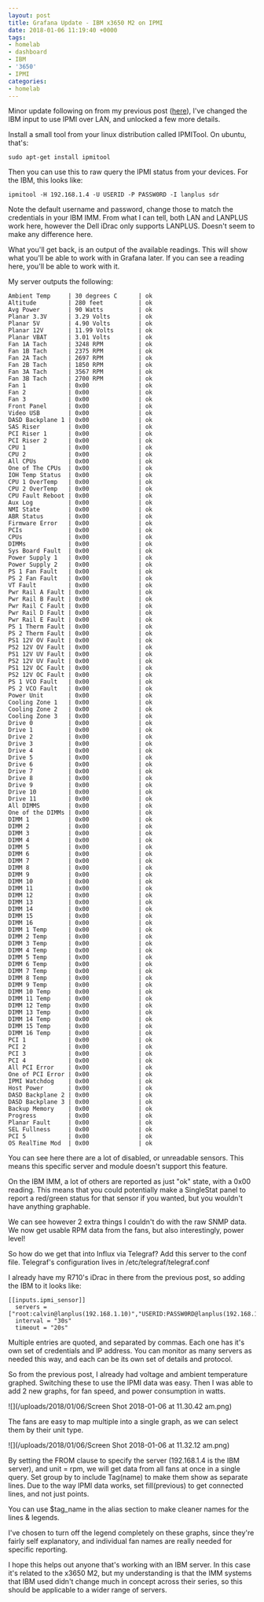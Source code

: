 ```yaml
---
layout: post
title: Grafana Update - IBM x3650 M2 on IPMI
date: 2018-01-06 11:19:40 +0000
tags:
- homelab
- dashboard
- IBM
- '3650'
- IPMI
categories:
- homelab
---
```

Minor update following on from my previous post ([here](https://blog.misaunders.com/2018/homelab-dashboard-with-grafana-influxdb-telegraf/ "Grafana")), I've changed the IBM input to use IPMI over LAN, and unlocked a few more details.

Install a small tool from your linux distribution called IPMITool. On ubuntu, that's:

    sudo apt-get install ipmitool

Then you can use this to raw query the IPMI status from your devices. For the IBM, this looks like:

    ipmitool -H 192.168.1.4 -U USERID -P PASSW0RD -I lanplus sdr

Note the default username and password, change those to match the credentials in your IBM IMM. From what I can tell, both LAN and LANPLUS work here, however the Dell iDrac only supports LANPLUS. Doesn't seem to make any difference here. 

What you'll get back, is an output of the available readings. This will show what you'll be able to work with in Grafana later. If you can see a reading here, you'll be able to work with it. 

My server outputs the following:

    Ambient Temp     | 30 degrees C      | ok
    Altitude         | 280 feet          | ok
    Avg Power        | 90 Watts          | ok
    Planar 3.3V      | 3.29 Volts        | ok
    Planar 5V        | 4.90 Volts        | ok
    Planar 12V       | 11.99 Volts       | ok
    Planar VBAT      | 3.01 Volts        | ok
    Fan 1A Tach      | 3248 RPM          | ok
    Fan 1B Tach      | 2375 RPM          | ok
    Fan 2A Tach      | 2697 RPM          | ok
    Fan 2B Tach      | 1850 RPM          | ok
    Fan 3A Tach      | 3567 RPM          | ok
    Fan 3B Tach      | 2700 RPM          | ok
    Fan 1            | 0x00              | ok
    Fan 2            | 0x00              | ok
    Fan 3            | 0x00              | ok
    Front Panel      | 0x00              | ok
    Video USB        | 0x00              | ok
    DASD Backplane 1 | 0x00              | ok
    SAS Riser        | 0x00              | ok
    PCI Riser 1      | 0x00              | ok
    PCI Riser 2      | 0x00              | ok
    CPU 1            | 0x00              | ok
    CPU 2            | 0x00              | ok
    All CPUs         | 0x00              | ok
    One of The CPUs  | 0x00              | ok
    IOH Temp Status  | 0x00              | ok
    CPU 1 OverTemp   | 0x00              | ok
    CPU 2 OverTemp   | 0x00              | ok
    CPU Fault Reboot | 0x00              | ok
    Aux Log          | 0x00              | ok
    NMI State        | 0x00              | ok
    ABR Status       | 0x00              | ok
    Firmware Error   | 0x00              | ok
    PCIs             | 0x00              | ok
    CPUs             | 0x00              | ok
    DIMMs            | 0x00              | ok
    Sys Board Fault  | 0x00              | ok
    Power Supply 1   | 0x00              | ok
    Power Supply 2   | 0x00              | ok
    PS 1 Fan Fault   | 0x00              | ok
    PS 2 Fan Fault   | 0x00              | ok
    VT Fault         | 0x00              | ok
    Pwr Rail A Fault | 0x00              | ok
    Pwr Rail B Fault | 0x00              | ok
    Pwr Rail C Fault | 0x00              | ok
    Pwr Rail D Fault | 0x00              | ok
    Pwr Rail E Fault | 0x00              | ok
    PS 1 Therm Fault | 0x00              | ok
    PS 2 Therm Fault | 0x00              | ok
    PS1 12V OV Fault | 0x00              | ok
    PS2 12V OV Fault | 0x00              | ok
    PS1 12V UV Fault | 0x00              | ok
    PS2 12V UV Fault | 0x00              | ok
    PS1 12V OC Fault | 0x00              | ok
    PS2 12V OC Fault | 0x00              | ok
    PS 1 VCO Fault   | 0x00              | ok
    PS 2 VCO Fault   | 0x00              | ok
    Power Unit       | 0x00              | ok
    Cooling Zone 1   | 0x00              | ok
    Cooling Zone 2   | 0x00              | ok
    Cooling Zone 3   | 0x00              | ok
    Drive 0          | 0x00              | ok
    Drive 1          | 0x00              | ok
    Drive 2          | 0x00              | ok
    Drive 3          | 0x00              | ok
    Drive 4          | 0x00              | ok
    Drive 5          | 0x00              | ok
    Drive 6          | 0x00              | ok
    Drive 7          | 0x00              | ok
    Drive 8          | 0x00              | ok
    Drive 9          | 0x00              | ok
    Drive 10         | 0x00              | ok
    Drive 11         | 0x00              | ok
    All DIMMS        | 0x00              | ok
    One of the DIMMs | 0x00              | ok
    DIMM 1           | 0x00              | ok
    DIMM 2           | 0x00              | ok
    DIMM 3           | 0x00              | ok
    DIMM 4           | 0x00              | ok
    DIMM 5           | 0x00              | ok
    DIMM 6           | 0x00              | ok
    DIMM 7           | 0x00              | ok
    DIMM 8           | 0x00              | ok
    DIMM 9           | 0x00              | ok
    DIMM 10          | 0x00              | ok
    DIMM 11          | 0x00              | ok
    DIMM 12          | 0x00              | ok
    DIMM 13          | 0x00              | ok
    DIMM 14          | 0x00              | ok
    DIMM 15          | 0x00              | ok
    DIMM 16          | 0x00              | ok
    DIMM 1 Temp      | 0x00              | ok
    DIMM 2 Temp      | 0x00              | ok
    DIMM 3 Temp      | 0x00              | ok
    DIMM 4 Temp      | 0x00              | ok
    DIMM 5 Temp      | 0x00              | ok
    DIMM 6 Temp      | 0x00              | ok
    DIMM 7 Temp      | 0x00              | ok
    DIMM 8 Temp      | 0x00              | ok
    DIMM 9 Temp      | 0x00              | ok
    DIMM 10 Temp     | 0x00              | ok
    DIMM 11 Temp     | 0x00              | ok
    DIMM 12 Temp     | 0x00              | ok
    DIMM 13 Temp     | 0x00              | ok
    DIMM 14 Temp     | 0x00              | ok
    DIMM 15 Temp     | 0x00              | ok
    DIMM 16 Temp     | 0x00              | ok
    PCI 1            | 0x00              | ok
    PCI 2            | 0x00              | ok
    PCI 3            | 0x00              | ok
    PCI 4            | 0x00              | ok
    All PCI Error    | 0x00              | ok
    One of PCI Error | 0x00              | ok
    IPMI Watchdog    | 0x00              | ok
    Host Power       | 0x00              | ok
    DASD Backplane 2 | 0x00              | ok
    DASD Backplane 3 | 0x00              | ok
    Backup Memory    | 0x00              | ok
    Progress         | 0x00              | ok
    Planar Fault     | 0x00              | ok
    SEL Fullness     | 0x00              | ok
    PCI 5            | 0x00              | ok
    OS RealTime Mod  | 0x00              | ok
    

You can see here there are a lot of disabled, or unreadable sensors. This means this specific server and module doesn't support this feature. 

On the IBM IMM, a lot of others are reported as just "ok" state, with a 0x00 reading. This means that you could potentially make a SingleStat panel to report a red/green status for that sensor if you wanted, but you wouldn't have anything graphable. 

We can see however 2 extra things I couldn't do with the raw SNMP data. We now get usable RPM data from the fans, but also interestingly, power level! 

So how do we get that into Influx via Telegraf? Add this server to the conf file. Telegraf's configuration lives in /etc/telegraf/telegraf.conf

I already have my R710's iDrac in there from the previous post, so adding the IBM to it looks like:

    [[inputs.ipmi_sensor]]
      servers = ["root:calvin@lanplus(192.168.1.10)","USERID:PASSW0RD@lanplus(192.168.1.4)"]
      interval = "30s"
      timeout = "20s"

Multiple entries are quoted, and separated by commas. Each one has it's own set of credentials and IP address. You can monitor as many servers as needed this way, and each can be its own set of details and protocol. 

So from the previous post, I already had voltage and ambient temperature graphed. Switching these to use the IPMI data was easy. Then I was able to add 2 new graphs, for fan speed, and power consumption in watts. 

![](/uploads/2018/01/06/Screen Shot 2018-01-06 at 11.30.42 am.png)

The fans are easy to map multiple into a single graph, as we can select them by their unit type.

![](/uploads/2018/01/06/Screen Shot 2018-01-06 at 11.32.12 am.png)

By setting the FROM clause to specify the server (192.168.1.4 is the IBM server), and unit = rpm, we will get data from all fans at once in a single query. Set group by to include Tag(name) to make them show as separate lines. Due to the way IPMI data works, set fill(previous) to get connected lines, and not just points.

You can use $tag_name in the alias section to make cleaner names for the lines & legends. 

I've chosen to turn off the legend completely on these graphs, since they're fairly self explanatory, and individual fan names are really needed for specific reporting. 

I hope this helps out anyone that's working with an IBM server. In this case it's related to the x3650 M2, but my understanding is that the IMM systems that IBM used didn't change much in concept across their series, so this should be applicable to a wider range of servers.